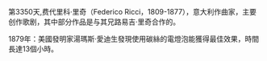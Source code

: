 第3350天,费代里科·里奇（Federico Ricci，1809-1877），意大利作曲家，主要创作歌剧，其中部分作品是与其兄路易吉·里奇合作的。

1879年：美國發明家湯瑪斯·愛迪生發現使用碳絲的電燈泡能獲得最佳效果，時間長達13個小時。